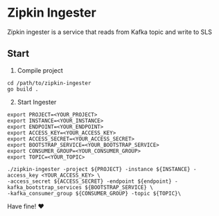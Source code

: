 # Zipkin Ingester

Zipkin ingester is a service that reads from Kafka topic and write to SLS

## Start

1. Compile project

```shell
cd /path/to/zipkin-ingester
go build .
```

2. Start Ingester

```shell
export PROJECT=<YOUR_PROJECT>
export INSTANCE=<YOUR_INSTANCE>
export ENDPOINT=<YOUR_ENDPOINT>
export ACCESS_KEY=<YOUR_ACCESS_KEY>
export ACCESS_SECRET=<YOUR_ACCESS_SECRET>
export BOOTSTRAP_SERVICE=<YOUR_BOOTSTRAP_SERVICE>
export CONSUMER_GROUP=<YOUR_CONSUMER_GROUP>
export TOPIC=<YOUR_TOPIC>

./zipkin-ingester -project ${PROJECT} -instance ${INSTANCE} -access_key <YOUR_ACCESS_KEY> \
-access_secret ${ACCESS_SECRET} -endpoint ${endpoint} -kafka_bootstrap_services ${BOOTSTRAP_SERVICE} \
-kafka_consumer_group ${CONSUMER_GROUP} -topic ${TOPIC}\
```

Have fine! :heart:

